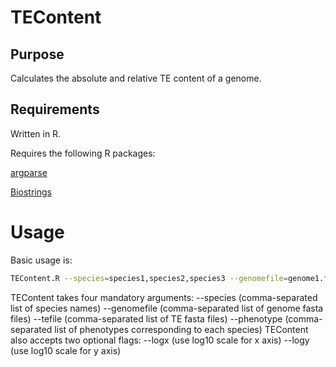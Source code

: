 # TEContent
## Purpose
Calculates the absolute and relative TE content of a genome.
## Requirements
Written in R.

Requires the following R packages:

[argparse](https://cran.r-project.org/web/packages/argparse/index.html)

[Biostrings](https://bioconductor.org/packages/release/bioc/html/Biostrings.html)

# Usage
Basic usage is:
```bash
TEContent.R --species=species1,species2,species3 --genomefile=genome1.fas,genome2.fas,genome3.fas --tefile=TE1.fas,TE2.fas,TE3.fas --phenotype="Present","Present","Absent"
```
TEContent takes four mandatory arguments:
	--species (comma-separated list of species names)
	--genomefile (comma-separated list of genome fasta files)
	--tefile (comma-separated list of TE fasta files)
	--phenotype (comma-separated list of phenotypes corresponding to each species)
TEContent also accepts two optional flags:
	--logx (use log10 scale for x axis)
	--logy (use log10 scale for y axis)
